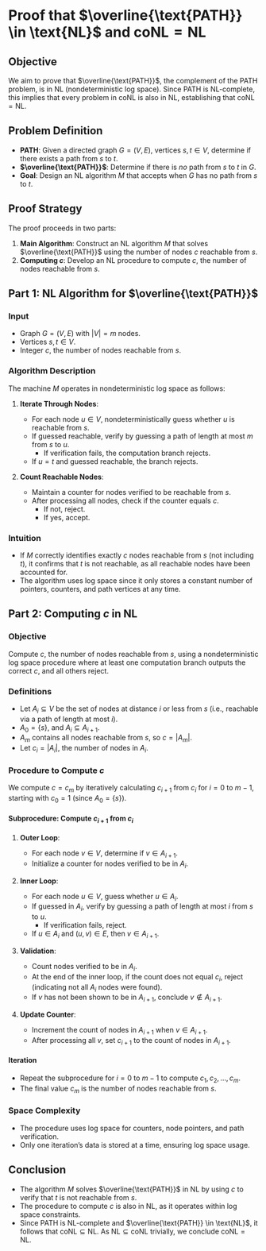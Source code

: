 # Proof that $\overline{\text{PATH}} \in \text{NL}$ and $\text{coNL} = \text{NL}$

## Objective

We aim to prove that $\overline{\text{PATH}}$, the complement of the PATH problem, is in NL (nondeterministic log space). Since PATH is NL-complete, this implies that every problem in coNL is also in NL, establishing that $\text{coNL} = \text{NL}$.

## Problem Definition

- **PATH**: Given a directed graph $G = (V, E)$, vertices $s, t \in V$, determine if there exists a path from $s$ to $t$.
- **$\overline{\text{PATH}}$**: Determine if there is _no_ path from $s$ to $t$ in $G$.
- **Goal**: Design an NL algorithm $M$ that accepts when $G$ has no path from $s$ to $t$.

## Proof Strategy

The proof proceeds in two parts:

1. **Main Algorithm**: Construct an NL algorithm $M$ that solves $\overline{\text{PATH}}$ using the number of nodes $c$ reachable from $s$.
2. **Computing $c$**: Develop an NL procedure to compute $c$, the number of nodes reachable from $s$.

## Part 1: NL Algorithm for $\overline{\text{PATH}}$

### Input

- Graph $G = (V, E)$ with $|V| = m$ nodes.
- Vertices $s, t \in V$.
- Integer $c$, the number of nodes reachable from $s$.

### Algorithm Description

The machine $M$ operates in nondeterministic log space as follows:

1. **Iterate Through Nodes**:

   - For each node $u \in V$, nondeterministically guess whether $u$ is reachable from $s$.
   - If guessed reachable, verify by guessing a path of length at most $m$ from $s$ to $u$.
     - If verification fails, the computation branch rejects.
   - If $u = t$ and guessed reachable, the branch rejects.

2. **Count Reachable Nodes**:
   - Maintain a counter for nodes verified to be reachable from $s$.
   - After processing all nodes, check if the counter equals $c$.
     - If not, reject.
     - If yes, accept.

### Intuition

- If $M$ correctly identifies exactly $c$ nodes reachable from $s$ (not including $t$), it confirms that $t$ is not reachable, as all reachable nodes have been accounted for.
- The algorithm uses log space since it only stores a constant number of pointers, counters, and path vertices at any time.

## Part 2: Computing $c$ in NL

### Objective

Compute $c$, the number of nodes reachable from $s$, using a nondeterministic log space procedure where at least one computation branch outputs the correct $c$, and all others reject.

### Definitions

- Let $A_i \subseteq V$ be the set of nodes at distance $i$ or less from $s$ (i.e., reachable via a path of length at most $i$).
- $A_0 = \{s\}$, and $A_i \subseteq A_{i+1}$.
- $A_m$ contains all nodes reachable from $s$, so $c = |A_m|$.
- Let $c_i = |A_i|$, the number of nodes in $A_i$.

### Procedure to Compute $c$

We compute $c = c_m$ by iteratively calculating $c_{i+1}$ from $c_i$ for $i = 0$ to $m-1$, starting with $c_0 = 1$ (since $A_0 = \{s\}$).

#### Subprocedure: Compute $c_{i+1}$ from $c_i$

1. **Outer Loop**:

   - For each node $v \in V$, determine if $v \in A_{i+1}$.
   - Initialize a counter for nodes verified to be in $A_i$.

2. **Inner Loop**:

   - For each node $u \in V$, guess whether $u \in A_i$.
   - If guessed in $A_i$, verify by guessing a path of length at most $i$ from $s$ to $u$.
     - If verification fails, reject.
   - If $u \in A_i$ and $(u, v) \in E$, then $v \in A_{i+1}$.

3. **Validation**:

   - Count nodes verified to be in $A_i$.
   - At the end of the inner loop, if the count does not equal $c_i$, reject (indicating not all $A_i$ nodes were found).
   - If $v$ has not been shown to be in $A_{i+1}$, conclude $v \notin A_{i+1}$.

4. **Update Counter**:
   - Increment the count of nodes in $A_{i+1}$ when $v \in A_{i+1}$.
   - After processing all $v$, set $c_{i+1}$ to the count of nodes in $A_{i+1}$.

#### Iteration

- Repeat the subprocedure for $i = 0$ to $m-1$ to compute $c_1, c_2, \ldots, c_m$.
- The final value $c_m$ is the number of nodes reachable from $s$.

### Space Complexity

- The procedure uses log space for counters, node pointers, and path verification.
- Only one iteration’s data is stored at a time, ensuring log space usage.

## Conclusion

- The algorithm $M$ solves $\overline{\text{PATH}}$ in NL by using $c$ to verify that $t$ is not reachable from $s$.
- The procedure to compute $c$ is also in NL, as it operates within log space constraints.
- Since PATH is NL-complete and $\overline{\text{PATH}} \in \text{NL}$, it follows that $\text{coNL} \subseteq \text{NL}$. As $\text{NL} \subseteq \text{coNL}$ trivially, we conclude $\text{coNL} = \text{NL}$.
